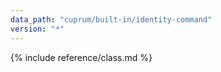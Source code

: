 ```yaml
---
data_path: "cuprum/built-in/identity-command"
version: "*"
---
```


{% include reference/class.md %}

